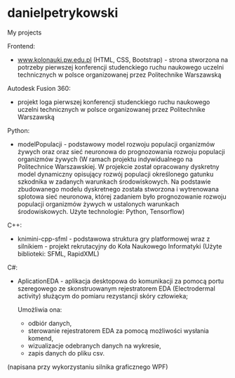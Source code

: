 # danielpetrykowski
My projects

Frontend:
- www.kolonauki.pw.edu.pl   (HTML, CSS, Bootstrap) - strona stworzona na potrzeby pierwszej konferencji studenckiego ruchu naukowego uczelni technicznych w polsce organizowanej przez Politechnike Warszawską

Autodesk Fusion 360:
- projekt loga pierwszej konferencji studenckiego ruchu naukowego uczelni technicznych w polsce organizowanej przez Politechnike Warszawską

Python:
- modelPopulacji - podstawowy model rozwoju populacji organizmów żywych oraz oraz sieć neuronowa do prognozowania rozwoju populacji organizmów żywych (W ramach projektu indywidualnego na Politechnice Warszawskiej. W projekcie został opracowany dyskretny model dynamiczny opisujący rozwój populacji określonego gatunku szkodnika w zadanych warunkach środowiskowych.
Na podstawie zbudowanego modelu dyskretnego została stworzona i wytrenowana splotowa sieć neuronowa, której zadaniem było prognozowanie rozwoju populacji organizmów żywych w ustalonych warunkach środowiskowych. Użyte technologie: Python, Tensorflow)

C++:
- knimini-cpp-sfml - podstawowa struktura gry platformowej wraz z silnikiem - projekt rekrutacyjny do Koła Naukowego Informatyki (Użyte biblioteki: SFML, RapidXML)

C#:
- AplicationEDA - aplikacja desktopowa do komunikacji za pomocą portu szeregowego ze skonstruowanym rejestratorem EDA (Electrodermal activity) służącym do pomiaru rezystancji skóry człowieka; 

    Umożliwia ona:
    - odbiór danych, 
    - sterowanie rejestratorem EDA za pomocą możliwości wysłania komend,
    - wizualizacje odebranych danych na wykresie,
    - zapis danych do pliku csv.
    
(napisana przy wykorzystaniu silnika graficznego WPF)
